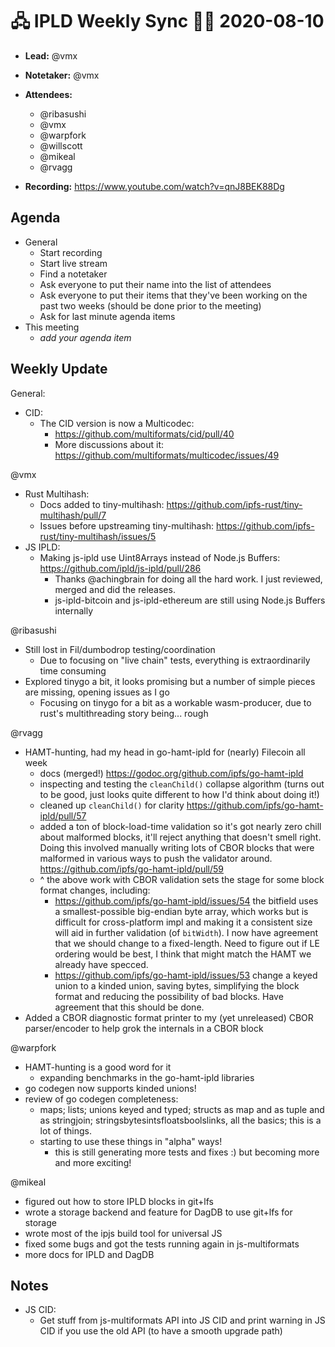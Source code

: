 # 🖧 IPLD Weekly Sync 🙌🏽 2020-08-10

- **Lead:** @vmx
- **Notetaker:** @vmx
- **Attendees:**
  - @ribasushi
  - @vmx
  - @warpfork
  - @willscott
  - @mikeal
  - @rvagg

- **Recording:** https://www.youtube.com/watch?v=qnJ8BEK88Dg


## Agenda

- General
  - Start recording
  - Start live stream
  - Find a notetaker
  - Ask everyone to put their name into the list of attendees
  - Ask everyone to put their items that they've been working on the past two weeks (should be done prior to the meeting)
  - Ask for last minute agenda items
- This meeting
  - _add your agenda item_


## Weekly Update

General:
 - CID:
   - The CID version is now a Multicodec:
     - https://github.com/multiformats/cid/pull/40
     - More discussions about it: https://github.com/multiformats/multicodec/issues/49

@vmx
 - Rust Multihash:
   - Docs added to tiny-multihash: https://github.com/ipfs-rust/tiny-multihash/pull/7
   - Issues before upstreaming tiny-multihash: https://github.com/ipfs-rust/tiny-multihash/issues/5
 - JS IPLD:
   - Making js-ipld use Uint8Arrays instead of Node.js Buffers: https://github.com/ipld/js-ipld/pull/286
     - Thanks @achingbrain for doing all the hard work. I just reviewed, merged and did the releases.
     - js-ipld-bitcoin and js-ipld-ethereum are still using Node.js Buffers internally

@ribasushi
  - Still lost in Fil/dumbodrop testing/coordination
    - Due to focusing on "live chain" tests, everything is extraordinarily time consuming
  - Explored tinygo a bit, it looks promising but a number of simple pieces are missing, opening issues as I go
    - Focusing on tinygo for a bit as a workable wasm-producer, due to rust's multithreading story being... rough

@rvagg
 - HAMT-hunting, had my head in go-hamt-ipld for (nearly) Filecoin all week
     - docs (merged!) https://godoc.org/github.com/ipfs/go-hamt-ipld
     - inspecting and testing the `cleanChild()` collapse algorithm (turns out to be good, just looks quite different to how I'd think about doing it!)
     - cleaned up `cleanChild()` for clarity https://github.com/ipfs/go-hamt-ipld/pull/57
     - added a ton of block-load-time validation so it's got nearly zero chill about malformed blocks, it'll reject anything that doesn't smell right. Doing this involved manually writing lots of CBOR blocks that were malformed in various ways to push the validator around. https://github.com/ipfs/go-hamt-ipld/pull/59
     - ^ the above work with CBOR validation sets the stage for some block format changes, including:
         - https://github.com/ipfs/go-hamt-ipld/issues/54 the bitfield uses a smallest-possible big-endian byte array, which works but is difficult for cross-platform impl and making it a consistent size will aid in further validation (of `bitWidth`). I now have agreement that we should change to a fixed-length. Need to figure out if LE ordering would be best, I think that might match the HAMT we already have specced.
         - https://github.com/ipfs/go-hamt-ipld/issues/53 change a keyed union to a kinded union, saving bytes, simplifying the block format and reducing the possibility of bad blocks. Have agreement that this should be done.
 - Added a CBOR diagnostic format printer to my (yet unreleased) CBOR parser/encoder to help grok the internals in a CBOR block

@warpfork
 - HAMT-hunting is a good word for it
   - expanding benchmarks in the go-hamt-ipld libraries
 - go codegen now supports kinded unions!
 - review of go codegen completeness:
   - maps; lists; unions keyed and typed; structs as map and as tuple and as stringjoin; stringsbytesintsfloatsboolslinks, all the basics; this is a lot of things.
   - starting to use these things in "alpha" ways!
     - this is still generating more tests and fixes :) but becoming more and more exciting!

@mikeal
 - figured out how to store IPLD blocks in git+lfs
 - wrote a storage backend and feature for DagDB to use git+lfs for storage
 - wrote most of the ipjs build tool for universal JS
 - fixed some bugs and got the tests running again in js-multiformats
 - more docs for IPLD and DagDB

## Notes

<!-- After each call, the notetaker submits a PR to https://github.com/ipld/team-mgmt to store the notes on the meeting-notes folder -->

 - JS CID:
   - Get stuff from js-multiformats API into JS CID and print warning in JS CID if you use the old API (to have a smooth upgrade path)
